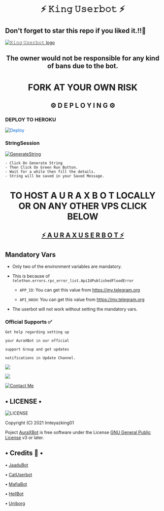 <h1 align="center">⚡ 𝙺𝚒𝚗𝚐 𝚄𝚜𝚎𝚛𝚋𝚘𝚝 ⚡</h1>


<h2>Don't forget to star this repo if you liked it.!!💝</h2>

[![𝙺𝚒𝚗𝚐 𝚄𝚜𝚎𝚛𝚋𝚘𝚝 logo](https://telegra.ph/file/cc41bf154b1481f859b97.jpg)](https://t.me/AuraXUserbot)

<h2 align="center">The owner would not be responsible for any kind of bans due to the bot.</h2>

<h1 align="center">FORK AT YOUR OWN RISK</h1>

<h2 align="center">⚙️ D E P L O Y I N G ⚙️</h2>


<h3> DEPLOY TO HEROKU </h3>

<a href="https://dashboard.heroku.com/new?button-url=https%3A%2F%2Fgithub.com%2FAuraXNetwork%2FAuraXBot&template=https%3A%2F%2Fgithub.com%2FAuraXNetwork%2FAuraXBot" rel="nofollow" style="background-color: initial; box-sizing: border-box; color: #0366d6; text-decoration-line: none;"><img alt="Deploy" data-canonical-src="https://www.herokucdn.com/deploy/button.svg" src="https://camo.githubusercontent.com/83b0e95b38892b49184e07ad572c94c8038323fb/68747470733a2f2f7777772e6865726f6b7563646e2e636f6d2f6465706c6f792f627574746f6e2e737667" style="border-style: none; box-sizing: initial; max-width: 100%;" /></a></div>
</a>

<h3> StringSession </h3>


[![GenerateString](https://img.shields.io/badge/repl.it-generateString-yellowgreen)](https://replit.com/@iisgaurav/AuraXBot#main.py) 

    - Click On Generate String
    - Then Click On Green Run Button.
    - Wait for a while then fill the details.
    - String will be saved in your Saved Message.


<h1 align="center">TO HOST  A U R A X B O T LOCALLY OR ON ANY OTHER VPS CLICK BELOW</h1>

<h2 align="center"> <a href="https://github.com/AuraXNetwork/AuraXUserbot">⚡ A U R A X U S E R B O T  ⚡</a></h2>

## Mandatory Vars

- Only two of the environment variables are mandatory.

- This is because of `telethon.errors.rpc_error_list.ApiIdPublishedFloodError`

    - `APP_ID`:   You can get this value from https://my.telegram.org

    - `API_HASH`:   You can get this value from https://my.telegram.org

- The userbot will not work without setting the mandatory vars.


### Official Supports ✅ 


```
Get help regarding setting up 

your AuraXBot in our official 

support Group and get updates

notifications in Update Channel.
```

<a href="https://t.me/AuraXUserbot"><img src="https://img.shields.io/badge/Join-Support%20Channel-red.svg?style=for-the-badge&logo=Telegram"></a>

<a href="https://t.me/AuraXSupport"><img src="https://img.shields.io/badge/Join-Support%20Group-blue.svg?style=for-the-badge&logo=Telegram"></a>


[![Contact Me](https://img.shields.io/badge/Telegram-Contact%20Me-informational)](https://t.me/AuraXOwner)



<h2> • LICENSE • </h2>

![LICENSE](https://www.gnu.org/graphics/gplv3-or-later.png)

Copyright (C) 2021 Imteyazking01

Poject [AuraXBot](https://github.com/iisgaurav/AuraXBot) is free software under the License [GNU General Public License](https://www.gnu.org/licenses/gpl-3.0.html) v3 or later.




  <h2> • Credits 🏅 • </h2>

• [JaaduBot](https://github.com/Amberyt/JaaduBot)

• [CatUserbot](https://github.com/sandy1709/catuserbot)

• [MafiaBot](https://github.com/H1M4N5HU0P/MAFIA-BOT)

• [HellBot](https://github.com/Hellboy-OP/hellbot)

• [Uniborg](https://github.com/spechide/uniborg)



